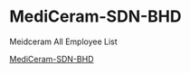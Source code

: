 # MediCeram-SDN-BHD
Meidceram All Employee List

<a href="https://script.google.com/macros/s/AKfycbwCSVaxaaEuvl_SieUlAq6TpZ56jQiHnL9M7qRhZEmKA3GgoIeWXrjMd0nFYw-zzmdM/exec">MediCeram-SDN-BHD</a>

